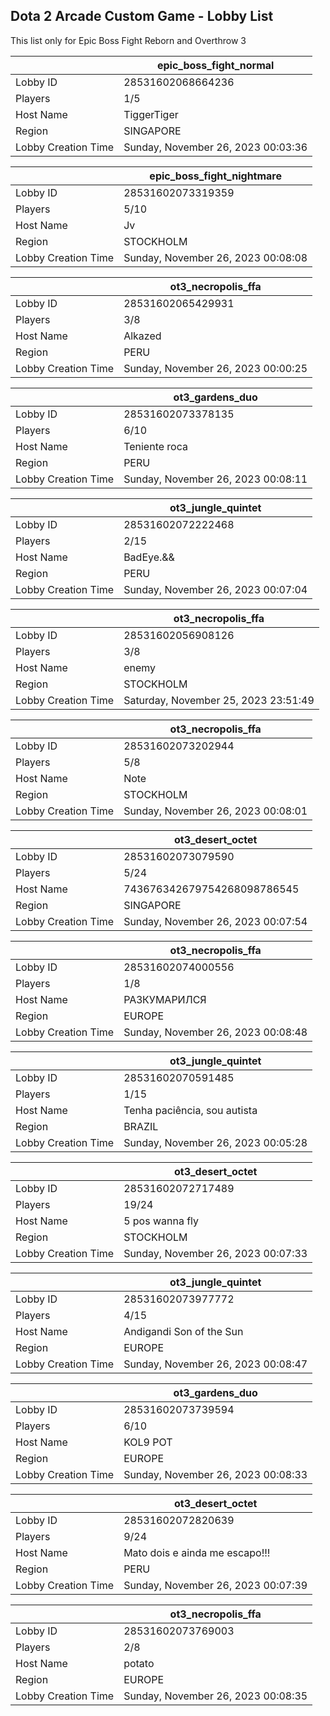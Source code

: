 ## Dota 2 Arcade Custom Game - Lobby List

This list only for Epic Boss Fight Reborn and Overthrow 3

|  | epic_boss_fight_normal |
| ------ | ------ |
| Lobby ID | 28531602068664236 |
| Players | 1/5 |
| Host Name | TiggerTiger |
| Region | SINGAPORE |
| Lobby Creation Time | Sunday, November 26, 2023 00:03:36 |


|  | epic_boss_fight_nightmare |
| ------ | ------ |
| Lobby ID | 28531602073319359 |
| Players | 5/10 |
| Host Name | Jv |
| Region | STOCKHOLM |
| Lobby Creation Time | Sunday, November 26, 2023 00:08:08 |


|  | ot3_necropolis_ffa |
| ------ | ------ |
| Lobby ID | 28531602065429931 |
| Players | 3/8 |
| Host Name | Alkazed |
| Region | PERU |
| Lobby Creation Time | Sunday, November 26, 2023 00:00:25 |


|  | ot3_gardens_duo |
| ------ | ------ |
| Lobby ID | 28531602073378135 |
| Players | 6/10 |
| Host Name | Teniente roca |
| Region | PERU |
| Lobby Creation Time | Sunday, November 26, 2023 00:08:11 |


|  | ot3_jungle_quintet |
| ------ | ------ |
| Lobby ID | 28531602072222468 |
| Players | 2/15 |
| Host Name | BadEye.&& |
| Region | PERU |
| Lobby Creation Time | Sunday, November 26, 2023 00:07:04 |


|  | ot3_necropolis_ffa |
| ------ | ------ |
| Lobby ID | 28531602056908126 |
| Players | 3/8 |
| Host Name | enemy |
| Region | STOCKHOLM |
| Lobby Creation Time | Saturday, November 25, 2023 23:51:49 |


|  | ot3_necropolis_ffa |
| ------ | ------ |
| Lobby ID | 28531602073202944 |
| Players | 5/8 |
| Host Name | Note |
| Region | STOCKHOLM |
| Lobby Creation Time | Sunday, November 26, 2023 00:08:01 |


|  | ot3_desert_octet |
| ------ | ------ |
| Lobby ID | 28531602073079590 |
| Players | 5/24 |
| Host Name | 743676342679754268098786545 |
| Region | SINGAPORE |
| Lobby Creation Time | Sunday, November 26, 2023 00:07:54 |


|  | ot3_necropolis_ffa |
| ------ | ------ |
| Lobby ID | 28531602074000556 |
| Players | 1/8 |
| Host Name | РАЗКУМАРИЛСЯ |
| Region | EUROPE |
| Lobby Creation Time | Sunday, November 26, 2023 00:08:48 |


|  | ot3_jungle_quintet |
| ------ | ------ |
| Lobby ID | 28531602070591485 |
| Players | 1/15 |
| Host Name | Tenha paciência, sou autista |
| Region | BRAZIL |
| Lobby Creation Time | Sunday, November 26, 2023 00:05:28 |


|  | ot3_desert_octet |
| ------ | ------ |
| Lobby ID | 28531602072717489 |
| Players | 19/24 |
| Host Name | 5 pos wanna fly |
| Region | STOCKHOLM |
| Lobby Creation Time | Sunday, November 26, 2023 00:07:33 |


|  | ot3_jungle_quintet |
| ------ | ------ |
| Lobby ID | 28531602073977772 |
| Players | 4/15 |
| Host Name | Andigandi Son of the Sun |
| Region | EUROPE |
| Lobby Creation Time | Sunday, November 26, 2023 00:08:47 |


|  | ot3_gardens_duo |
| ------ | ------ |
| Lobby ID | 28531602073739594 |
| Players | 6/10 |
| Host Name | KOL9 POT |
| Region | EUROPE |
| Lobby Creation Time | Sunday, November 26, 2023 00:08:33 |


|  | ot3_desert_octet |
| ------ | ------ |
| Lobby ID | 28531602072820639 |
| Players | 9/24 |
| Host Name | Mato dois e ainda me escapo!!! |
| Region | PERU |
| Lobby Creation Time | Sunday, November 26, 2023 00:07:39 |


|  | ot3_necropolis_ffa |
| ------ | ------ |
| Lobby ID | 28531602073769003 |
| Players | 2/8 |
| Host Name | potato |
| Region | EUROPE |
| Lobby Creation Time | Sunday, November 26, 2023 00:08:35 |


